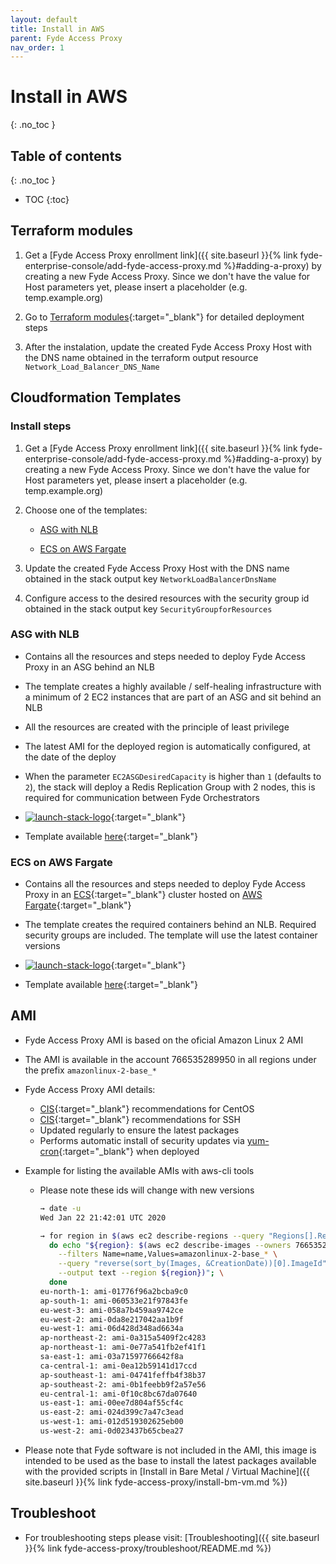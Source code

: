```yaml
---
layout: default
title: Install in AWS
parent: Fyde Access Proxy
nav_order: 1
---
```

# Install in AWS
{: .no_toc }

## Table of contents
{: .no_toc }
- TOC
{:toc}

## Terraform modules

  1. Get a [Fyde Access Proxy enrollment link]({{ site.baseurl }}{% link fyde-enterprise-console/add-fyde-access-proxy.md %}#adding-a-proxy) by creating a new Fyde Access Proxy. Since we don't have the value for Host parameters yet, please insert a placeholder (e.g. temp.example.org)

  1. Go to [Terraform modules](https://github.com/fyde/terraform-modules){:target="_blank"} for detailed deployment steps

  1. After the instalation, update the created Fyde Access Proxy Host with the DNS name obtained in the terraform output resource `Network_Load_Balancer_DNS_Name`

## Cloudformation Templates

### Install steps

  1. Get a [Fyde Access Proxy enrollment link]({{ site.baseurl }}{% link fyde-enterprise-console/add-fyde-access-proxy.md %}#adding-a-proxy) by creating a new Fyde Access Proxy. Since we don't have the value for Host parameters yet, please insert a placeholder (e.g. temp.example.org)

  1. Choose one of the templates:

      - [ASG with NLB](#asg-with-nlb)

      - [ECS on AWS Fargate](#ecs-on-aws-fargate)

  1. Update the created Fyde Access Proxy Host with the DNS name obtained in the stack output key `NetworkLoadBalancerDnsName`

  1. Configure access to the desired resources with the security group id obtained in the stack output key `SecurityGroupforResources`

[launch-stack-logo]: https://s3.amazonaws.com/cloudformation-examples/cloudformation-launch-stack.png "Launch Stack"

### ASG with NLB

- Contains all the resources and steps needed to deploy Fyde Access Proxy in an ASG behind an NLB

- The template creates a highly available / self-healing infrastructure with a minimum of 2 EC2 instances that are part of an ASG and sit behind an NLB

- All the resources are created with the principle of least privilege

- The latest AMI for the deployed region is automatically configured, at the date of the deploy

- When the parameter `EC2ASGDesiredCapacity` is higher than `1` (defaults to `2`), the stack will deploy a Redis Replication Group with 2 nodes, this is required for communication between Fyde Orchestrators

- [![launch-stack-logo]](https://console.aws.amazon.com/cloudformation/home#/stacks/new?stackName=fyde&templateURL=https://fyde-cloudformation-store.s3.amazonaws.com/fyde-access-proxy-aws-cf-asg.yaml){:target="_blank"}

- Template available [here](https://url.fyde.me/fyde-proxy-aws-cf-asg){:target="_blank"}

### ECS on AWS Fargate

- Contains all the resources and steps needed to deploy Fyde Access Proxy in an [ECS](https://aws.amazon.com/ecs/){:target="_blank"} cluster hosted on [AWS Fargate](https://aws.amazon.com/fargate/){:target="_blank"}

- The template creates the required containers behind an NLB. Required security groups are included. The template will use the latest container versions

- [![launch-stack-logo]](https://console.aws.amazon.com/cloudformation/home#/stacks/new?stackName=fyde&templateURL=https://fyde-cloudformation-store.s3.amazonaws.com/fyde-access-proxy-aws-cf-ecs-fargate.yaml){:target="_blank"}

- Template available [here](https://url.fyde.me/fyde-proxy-aws-cf-ecs-fargate){:target="_blank"}

## AMI

- Fyde Access Proxy AMI is based on the oficial Amazon Linux 2 AMI

- The AMI is available in the account 766535289950 in all regions under the prefix `amazonlinux-2-base_*`

- Fyde Access Proxy AMI details:
  - [CIS](https://www.cisecurity.org/){:target="_blank"} recommendations for CentOS
  - [CIS](https://www.cisecurity.org/){:target="_blank"} recommendations for SSH
  - Updated regularly to ensure the latest packages
  - Performs automatic install of security updates via [yum-cron](http://man7.org/linux/man-pages/man8/yum-cron.8.html){:target="_blank"} when deployed

- Example for listing the available AMIs with aws-cli tools

  - Please note these ids will change with new versions

    ```sh
    → date -u
    Wed Jan 22 21:42:01 UTC 2020

    → for region in $(aws ec2 describe-regions --query "Regions[].RegionName" --output text); \
      do echo "${region}: $(aws ec2 describe-images --owners 766535289950 \
        --filters Name=name,Values=amazonlinux-2-base_* \
        --query "reverse(sort_by(Images, &CreationDate))[0].ImageId" \
        --output text --region ${region})"; \
      done
    eu-north-1: ami-01776f96a2bcba9c0
    ap-south-1: ami-060533e21f97843fe
    eu-west-3: ami-058a7b459aa9742ce
    eu-west-2: ami-0da8e217042aa1b9f
    eu-west-1: ami-06d428d348ad6634a
    ap-northeast-2: ami-0a315a5409f2c4283
    ap-northeast-1: ami-0e77a541fb2ef41f1
    sa-east-1: ami-03a71597766642f8a
    ca-central-1: ami-0ea12b59141d17ccd
    ap-southeast-1: ami-04741feffb4f38b37
    ap-southeast-2: ami-0b1feebb9f2a57e56
    eu-central-1: ami-0f10c8bc67da07640
    us-east-1: ami-00ee7d804af55cf4c
    us-east-2: ami-024d399c7a47c3ead
    us-west-1: ami-012d519302625eb00
    us-west-2: ami-0d023437b65cbea27
    ```

- Please note that Fyde software is not included in the AMI, this image is intended to be used as the base to install the latest packages available with the provided scripts in [Install in Bare Metal / Virtual Machine]({{ site.baseurl }}{% link fyde-access-proxy/install-bm-vm.md %})

## Troubleshoot

- For troubleshooting steps please visit: [Troubleshooting]({{ site.baseurl }}{% link fyde-access-proxy/troubleshoot/README.md %})
